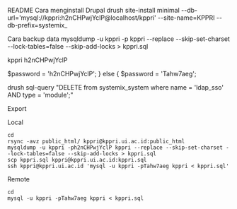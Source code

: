 README
Cara menginstall Drupal
drush site-install minimal --db-url='mysql://kppri:h2nCHPwjYclP@localhost/kppri' --site-name=KPPRI --db-prefix=systemix_


Cara backup data
mysqldump -u kppri -p kppri --replace --skip-set-charset --lock-tables=false --skip-add-locks > kppri.sql

kppri   h2nCHPwjYclP


 $password = 'h2nCHPwjYclP';
}
else {
    $password = 'Tahw7aeg';
    
drush sql-query "DELETE from systemix_system where name = 'ldap_sso' AND type = 'module';"

Export

Local

```
cd
rsync -avz public_html/ kppri@kppri.ui.ac.id:public_html
mysqldump -u kppri -ph2nCHPwjYclP kppri --replace --skip-set-charset --lock-tables=false --skip-add-locks > kppri.sql
scp kppri.sql kppri@kppri.ui.ac.id:kppri.sql
ssh kppri@kppri.ui.ac.id 'mysql -u kppri -pTahw7aeg kppri < kppri.sql'
```

Remote
```
cd
mysql -u kppri -pTahw7aeg kppri < kppri.sql
```

